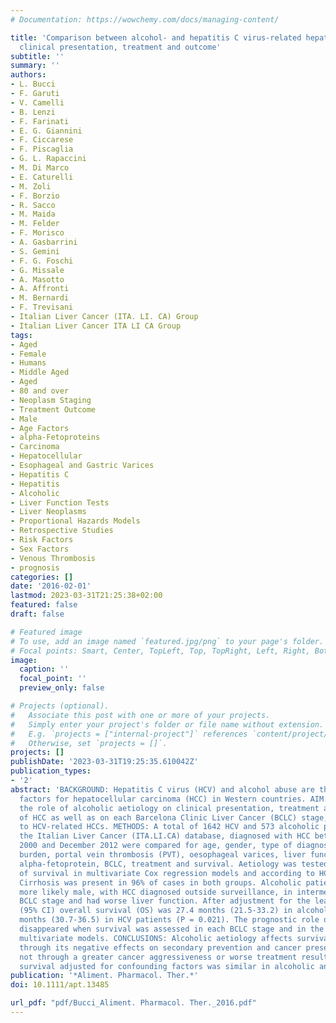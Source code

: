 ```yaml
---
# Documentation: https://wowchemy.com/docs/managing-content/

title: 'Comparison between alcohol- and hepatitis C virus-related hepatocellular carcinoma:
  clinical presentation, treatment and outcome'
subtitle: ''
summary: ''
authors:
- L. Bucci
- F. Garuti
- V. Camelli
- B. Lenzi
- F. Farinati
- E. G. Giannini
- F. Ciccarese
- F. Piscaglia
- G. L. Rapaccini
- M. Di Marco
- E. Caturelli
- M. Zoli
- F. Borzio
- R. Sacco
- M. Maida
- M. Felder
- F. Morisco
- A. Gasbarrini
- S. Gemini
- F. G. Foschi
- G. Missale
- A. Masotto
- A. Affronti
- M. Bernardi
- F. Trevisani
- Italian Liver Cancer (ITA. LI. CA) Group
- Italian Liver Cancer ITA LI CA Group
tags:
- Aged
- Female
- Humans
- Middle Aged
- Aged
- 80 and over
- Neoplasm Staging
- Treatment Outcome
- Male
- Age Factors
- alpha-Fetoproteins
- Carcinoma
- Hepatocellular
- Esophageal and Gastric Varices
- Hepatitis C
- Hepatitis
- Alcoholic
- Liver Function Tests
- Liver Neoplasms
- Proportional Hazards Models
- Retrospective Studies
- Risk Factors
- Sex Factors
- Venous Thrombosis
- prognosis
categories: []
date: '2016-02-01'
lastmod: 2023-03-31T21:25:38+02:00
featured: false
draft: false

# Featured image
# To use, add an image named `featured.jpg/png` to your page's folder.
# Focal points: Smart, Center, TopLeft, Top, TopRight, Left, Right, BottomLeft, Bottom, BottomRight.
image:
  caption: ''
  focal_point: ''
  preview_only: false

# Projects (optional).
#   Associate this post with one or more of your projects.
#   Simply enter your project's folder or file name without extension.
#   E.g. `projects = ["internal-project"]` references `content/project/deep-learning/index.md`.
#   Otherwise, set `projects = []`.
projects: []
publishDate: '2023-03-31T19:25:35.610042Z'
publication_types:
- '2'
abstract: 'BACKGROUND: Hepatitis C virus (HCV) and alcohol abuse are the main risk
  factors for hepatocellular carcinoma (HCC) in Western countries. AIM: To investigate
  the role of alcoholic aetiology on clinical presentation, treatment and outcome
  of HCC as well as on each Barcelona Clinic Liver Cancer (BCLC) stage, as compared
  to HCV-related HCCs. METHODS: A total of 1642 HCV and 573 alcoholic patients from
  the Italian Liver Cancer (ITA.LI.CA) database, diagnosed with HCC between January
  2000 and December 2012 were compared for age, gender, type of diagnosis, tumour
  burden, portal vein thrombosis (PVT), oesophageal varices, liver function tests,
  alpha-fetoprotein, BCLC, treatment and survival. Aetiology was tested as predictor
  of survival in multivariate Cox regression models and according to HCC stages. RESULTS:
  Cirrhosis was present in 96% of cases in both groups. Alcoholic patients were younger,
  more likely male, with HCC diagnosed outside surveillance, in intermediate/terminal
  BCLC stage and had worse liver function. After adjustment for the lead-time, median
  (95% CI) overall survival (OS) was 27.4 months (21.5-33.2) in alcoholic and 33.6
  months (30.7-36.5) in HCV patients (P = 0.021). The prognostic role of aetiology
  disappeared when survival was assessed in each BCLC stage and in the Cox regression
  multivariate models. CONCLUSIONS: Alcoholic aetiology affects survival of HCC patients
  through its negative effects on secondary prevention and cancer presentation but
  not through a greater cancer aggressiveness or worse treatment result. In fact,
  survival adjusted for confounding factors was similar in alcoholic and HCV patients.'
publication: '*Aliment. Pharmacol. Ther.*'
doi: 10.1111/apt.13485

url_pdf: "pdf/Bucci_Aliment. Pharmacol. Ther._2016.pdf"
---
```

